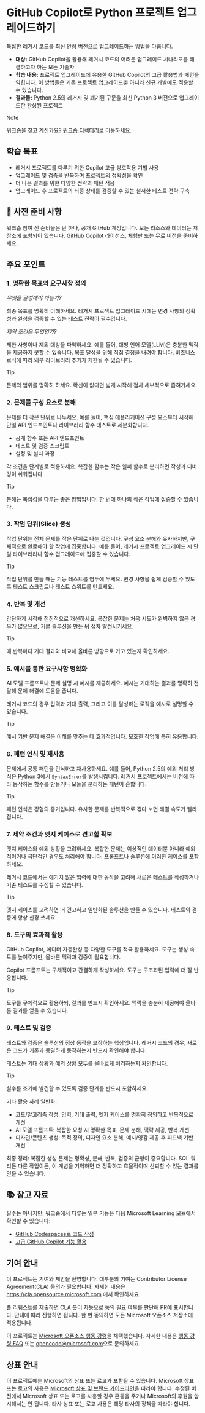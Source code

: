 # GitHub Copilot로 Python 프로젝트 업그레이드하기

복잡한 레거시 코드를 최신 안정 버전으로 업그레이드하는 방법을 다룹니다.

- **대상:** GitHub Copilot을 활용해 레거시 코드의 어려운 업그레이드 시나리오를 해결하고자 하는 모든 기술자
- **학습 내용:** 프로젝트 업그레이드에 유용한 GitHub Copilot의 고급 활용법과 패턴을 익힙니다. 이 방법들은 기존 프로젝트 업그레이드뿐 아니라 신규 개발에도 적용할 수 있습니다.
- **결과물:** Python 2.5의 레거시 및 폐기된 구문을 최신 Python 3 버전으로 업그레이드한 완성된 프로젝트

> [!NOTE]
> 워크숍을 찾고 계신가요? [워크숍 디렉터리](./workshop)로 이동하세요.

## 학습 목표

- 레거시 프로젝트를 다루기 위한 Copilot 고급 상호작용 기법 사용
- 업그레이드 및 검증을 반복하며 프로젝트의 정확성을 확인
- 더 나은 결과를 위한 다양한 전략과 패턴 적용
- 업그레이드 후 프로젝트의 최종 상태를 검증할 수 있는 철저한 테스트 전략 구축

## :mega: 사전 준비 사항

워크숍 참여 전 준비물은 단 하나, 공개 GitHub 계정입니다. 모든 리소스와 데이터는 저장소에 포함되어 있습니다. GitHub Copilot 라이선스, 체험판 또는 무료 버전을 준비하세요.

## 주요 포인트

### 1. 명확한 목표와 요구사항 정의

*무엇을 달성해야 하는가?*

최종 목표를 명확히 이해하세요. 레거시 프로젝트 업그레이드 시에는 변경 사항의 정확성과 완성을 검증할 수 있는 테스트 전략이 필수입니다.

*제약 조건은 무엇인가?*

제한 사항이나 제외 대상을 파악하세요. 예를 들어, 대형 언어 모델(LLM)은 충분한 맥락을 제공하지 못할 수 있습니다. 목표 달성을 위해 직접 결정을 내려야 합니다. 비즈니스 로직에 따라 외부 라이브러리 추가가 제한될 수 있습니다.

> [!TIP]
> 문제의 범위를 명확히 하세요. 확신이 없다면 넓게 시작해 점차 세부적으로 좁혀가세요.

### 2. 문제를 구성 요소로 분해

문제를 더 작은 단위로 나누세요. 예를 들어, 핵심 애플리케이션 구성 요소부터 시작해 단일 API 엔드포인트나 라이브러리 함수 테스트로 세분화합니다.

- 공개 함수 또는 API 엔드포인트
- 테스트 및 검증 스크립트
- 설정 및 설치 과정

각 조건을 단계별로 적용하세요. 복잡한 함수는 작은 헬퍼 함수로 분리하면 작성과 디버깅이 쉬워집니다.

> [!TIP]
> 분해는 복잡성을 다루는 좋은 방법입니다. 한 번에 하나의 작은 작업에 집중할 수 있습니다.

### 3. 작업 단위(Slice) 생성

작업 단위는 전체 문제를 작은 단위로 나눈 것입니다. 구성 요소 분해와 유사하지만, 구체적으로 완료해야 할 작업에 집중합니다. 예를 들어, 레거시 프로젝트 업그레이드 시 단일 라이브러리나 함수 업그레이드에 집중할 수 있습니다.

> [!TIP]
> 작업 단위를 만들 때는 기능 테스트를 염두에 두세요. 변경 사항을 쉽게 검증할 수 있도록 테스트 스크립트나 테스트 스위트를 만드세요.

### 4. 반복 및 개선

간단하게 시작해 점진적으로 개선하세요. 복잡한 문제는 처음 시도가 완벽하지 않은 경우가 많으므로, 기본 솔루션을 만든 뒤 점차 발전시키세요.

> [!TIP]
> 매 반복마다 기대 결과와 비교해 올바른 방향으로 가고 있는지 확인하세요.

### 5. 예시를 통한 요구사항 명확화

AI 모델 프롬프트나 문제 설명 시 예시를 제공하세요. 예시는 기대하는 결과를 명확히 전달해 문제 해결에 도움을 줍니다.

레거시 코드의 경우 입력과 기대 출력, 그리고 이를 달성하는 로직을 예시로 설명할 수 있습니다.

> [!TIP]
> 예시 기반 문제 해결은 이해를 맞추는 데 효과적입니다. 모호한 작업에 특히 유용합니다.

### 6. 패턴 인식 및 재사용

문제에서 공통 패턴을 인식하고 재사용하세요. 예를 들어, Python 2.5의 예외 처리 방식은 Python 3에서 `SyntaxError`를 발생시킵니다. 레거시 프로젝트에서는 버전에 따라 동작하는 함수를 만들거나 모듈을 분리하는 패턴이 흔합니다.

> [!TIP]
> 패턴 인식은 경험의 증거입니다. 유사한 문제를 반복적으로 겪다 보면 해결 속도가 빨라집니다.

### 7. 제약 조건과 엣지 케이스로 견고함 확보

엣지 케이스와 예외 상황을 고려하세요. 복잡한 문제는 이상적인 데이터뿐 아니라 예외적이거나 극단적인 경우도 처리해야 합니다. 프롬프트나 솔루션에 이러한 케이스를 포함하세요.

레거시 코드에서는 예기치 않은 입력에 대한 동작을 고려해 새로운 테스트를 작성하거나 기존 테스트를 수정할 수 있습니다.

> [!TIP]
> 엣지 케이스를 고려하면 더 견고하고 일반화된 솔루션을 만들 수 있습니다. 테스트와 검증에 항상 신경 쓰세요.

### 8. 도구의 효과적 활용

GitHub Copilot, 에디터 자동완성 등 다양한 도구를 적극 활용하세요. 도구는 생성 속도를 높여주지만, 올바른 맥락과 검증이 필요합니다.

Copilot 프롬프트는 구체적이고 간결하게 작성하세요. 도구는 구조화된 입력에 더 잘 반응합니다.

> [!TIP]
> 도구를 구체적으로 활용하되, 결과를 반드시 확인하세요. 맥락을 충분히 제공해야 올바른 결과를 얻을 수 있습니다.

### 9. 테스트 및 검증

테스트와 검증은 솔루션의 정상 동작을 보장하는 핵심입니다. 레거시 코드의 경우, 새로운 코드가 기존과 동일하게 동작하는지 반드시 확인해야 합니다.

테스트는 기대 상황과 예외 상황 모두를 올바르게 처리하는지 확인합니다.

> [!TIP]
> 실수를 조기에 발견할 수 있도록 검증 단계를 반드시 포함하세요.

기타 활용 사례 일반화:
- 코드/알고리즘 작성: 입력, 기대 출력, 엣지 케이스를 명확히 정의하고 반복적으로 개선
- AI 모델 프롬프트: 복잡한 요청 시 명확한 목표, 문제 분해, 맥락 제공, 반복 개선
- 디자인/콘텐츠 생성: 목적 정의, 디자인 요소 분해, 예시/영감 제공 후 피드백 기반 개선

최종 정리:
복잡한 생성 문제는 명확성, 분해, 반복, 검증의 균형이 중요합니다. SQL 쿼리든 다른 작업이든, 이 개념을 기억하면 더 정확하고 효율적이며 신뢰할 수 있는 결과를 얻을 수 있습니다.

## :books: 참고 자료

필수는 아니지만, 워크숍에서 다루는 일부 기능은 다음 Microsoft Learning 모듈에서 확인할 수 있습니다:

- [GitHub Codespaces로 코드 작성](https://learn.microsoft.com/training/modules/code-with-github-codespaces/)
- [고급 GitHub Copilot 기능 활용](https://learn.microsoft.com/training/modules/advanced-github-copilot/)

## 기여 안내

이 프로젝트는 기여와 제안을 환영합니다. 대부분의 기여는 Contributor License Agreement(CLA) 동의가 필요합니다. 자세한 내용은 https://cla.opensource.microsoft.com 에서 확인하세요.

풀 리퀘스트를 제출하면 CLA 봇이 자동으로 동의 필요 여부를 판단해 PR에 표시합니다. 안내에 따라 진행하면 됩니다. 한 번 동의하면 모든 Microsoft 오픈소스 저장소에 적용됩니다.

이 프로젝트는 [Microsoft 오픈소스 행동 강령](https://opensource.microsoft.com/codeofconduct/)을 채택했습니다. 자세한 내용은 [행동 강령 FAQ](https://opensource.microsoft.com/codeofconduct/faq/) 또는 [opencode@microsoft.com](mailto:opencode@microsoft.com)으로 문의하세요.

## 상표 안내

이 프로젝트에는 Microsoft의 상표 또는 로고가 포함될 수 있습니다. Microsoft 상표 또는 로고의 사용은 [Microsoft 상표 및 브랜드 가이드라인](https://www.microsoft.com/en-us/legal/intellectualproperty/trademarks/usage/general)을 따라야 합니다. 수정된 버전에서 Microsoft 상표 또는 로고를 사용할 경우 혼동을 주거나 Microsoft의 후원을 암시해서는 안 됩니다. 타사 상표 또는 로고 사용은 해당 타사의 정책을 따라야 합니다.
